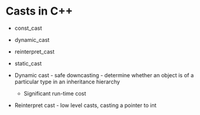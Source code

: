 # Casts in C++

* const_cast<T>
* dynamic_cast<T>
* reinterpret_cast<T>
* static_cast<T>

* Dynamic cast - safe downcasting - determine whether an object is of a particular type in an inheritance hierarchy
  * Significant run-time cost
* Reinterpret cast - low level casts, casting a pointer to int
